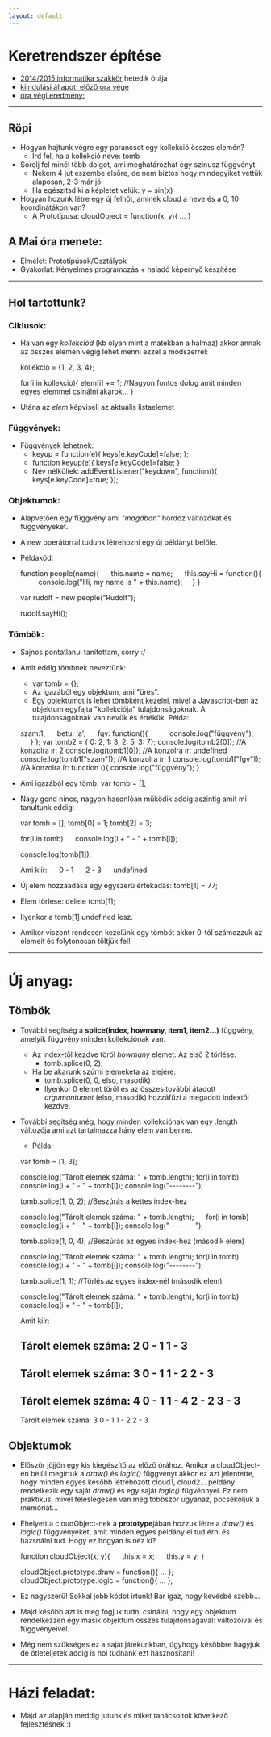 ```yaml
---
layout: default
---
```

# Keretrendszer építése

 - [2014/2015 informatika szakkör][szakkor_honlap] hetedik órája
 - [kiindulási állapot: előző óra vége](../hr-06/game-00.html)
 - [óra végi eredmény:](game-final.html)

[szakkor_honlap]: http://rizsi.github.io/szakkor2014/index.html 

--------

## Röpi

  - Hogyan hajtunk végre egy parancsot egy kollekció összes elemén?
    - Írd fel, ha a kollekció neve: tomb
  - Sorolj fel minél több dolgot, ami meghatározhat egy szinusz függvényt.
    - Nekem 4 jut eszembe elsőre, de nem biztos hogy mindegyiket vettük alaposan, 2-3 már jó
    - Ha egészítsd ki a képletet velük: y = sin(x)
  - Hogyan hozunk létre egy új felhőt, aminek cloud a neve és a 0, 10 koordinátákon van?
    - A Prototípusa: cloudObject = function(x, y){ ... }

## A Mai óra menete:

 - Elmélet: Prototípúsok/Osztályok
 - Gyakorlat: Kényelmes programozás + haladó képernyő készítése

--------

## Hol tartottunk?

### Ciklusok:

 - Ha van egy *kollekciód* (kb olyan mint a matekban a halmaz) akkor annak az összes elemén végig lehet menni ezzel a módszerrel:
	
	kollekcio = {1, 2, 3, 4};

	for(i in kollekcio){
		elem[i] += 1; //Nagyon fontos dolog amit minden egyes elemmel csinálni akarok...
	}

  - Utána az *elem* képviseli az aktuális listaelemet


### Függvények:

  - Függvények lehetnek:
    - keyup = function(e){	 keys[e.keyCode]=false; };
    - function keyup(e){     keys[e.keyCode]=false; }
    - Név nélküliek: addEventListener("keydown", function(){ keys[e.keyCode]=true; });

### Objektumok:
  
  - Alapvetően egy függvény ami *"magában"* hordoz változókat és függvényeket.
  - A new operátorral tudunk létrehozni egy új példányt belőle.
  - Példakód:

    function people(name){
    &nbsp;&nbsp;&nbsp;&nbsp;  this.name = name;
    &nbsp;&nbsp;&nbsp;&nbsp;  this.sayHi = function(){
    &nbsp;&nbsp;&nbsp;&nbsp;&nbsp;&nbsp;&nbsp;&nbsp;  console.log("Hi, my name is " + this.name);
    &nbsp;&nbsp;&nbsp;&nbsp;}
    }

    var rudolf = new people("Rudolf");

    rudolf.sayHi();

### Tömbök:

  - Sajnos pontatlanul tanítottam, sorry :/
  - Amit eddig tömbnek neveztünk:
    - var tomb = {};
    - Az igazából egy objektum, ami "üres".
    - Egy objektumot is lehet tömbként kezelni, mivel a Javascript-ben az objektum egyfajta "kollekciója" tulajdonságoknak. A tulajdonságoknak van nevük és értékük. Példa:

    szam:1,
    &nbsp;&nbsp;&nbsp;&nbsp;  betu: 'a',
    &nbsp;&nbsp;&nbsp;&nbsp;  fgv: function(){
    &nbsp;&nbsp;&nbsp;&nbsp;  &nbsp;&nbsp;&nbsp;&nbsp;  console.log("függvény");
    &nbsp;&nbsp;&nbsp;&nbsp;  }
    };
    var tomb2 = { 0: 2, 1: 3, 2: 5, 3: 7};
    console.log(tomb2[0]);      //A konzolra ír: 2
    console.log(tomb1[0]);      //A konzolra ír: undefined
    console.log(tomb1["szam"]); //A konzolra ír: 1
    console.log(tomb1["fgv"]);  //A konzolra ír: function (){ console.log("függvény"); }

  - Ami igazából egy tömb: var tomb = [];
  - Nagy gond nincs, nagyon hasonlóan működik addig  aszintig amit mi tanultunk eddig:

    var tomb = [];
    tomb[0] = 1;
    tomb[2] = 3;

    for(i in tomb)
    &nbsp;&nbsp;&nbsp;&nbsp; console.log(i + " - " + tomb[i]);

    console.log(tomb[1]);

    Ami kiír:
    &nbsp;&nbsp;&nbsp;&nbsp; 0 - 1
    &nbsp;&nbsp;&nbsp;&nbsp; 2 - 3
    &nbsp;&nbsp;&nbsp;&nbsp; undefined

  - Új elem hozzáadása egy egyszerű értékadás: tomb[1] = 77;
  - Elem törlése: delete tomb[1];
  - Ilyenkor a tomb[1] undefined lesz.
  - Amikor viszont rendesen kezelünk egy tömböt akkor 0-tól számozzuk az elemeit és folytonosan töltjük fel!


------------------------------------------------------------

# Új anyag:

## Tömbök

  - További segítség a **splice(index, howmany, item1, item2...)** függvény, amelyik függvény minden kollekciónak van.
    - Az index-től kezdve töröl *howmany* elemet: Az első 2 törlése:
      - tomb.splice(0, 2);
    - Ha be akarunk szúrni elemeketa az elejére:
      - tomb.splice(0, 0, elso, masodik)
      - Ilyenkor 0 elemet töröl és az összes további átadott *argumantumot* (elso, masodik) hozzáfűzi a megadott indextől kezdve.
  - További segítség még, hogy minden kollekciónak van egy .length változója ami azt tartalmazza hány elem van benne.
    - Példa:

    var tomb = [1, 3];

    console.log("Tárolt elemek száma: " + tomb.length);
    for(i in tomb)
    &nbsp;&nbsp;&nbsp;&nbsp; console.log(i + " - " + tomb[i]);
    console.log("--------");
    
    tomb.splice(1, 0, 2); //Beszúrás a kettes index-hez
    
    console.log("Tárolt elemek száma: " + tomb.length);
    &nbsp;&nbsp;&nbsp;&nbsp; for(i in tomb)
    console.log(i + " - " + tomb[i]);
    console.log("--------");
    
    tomb.splice(1, 0, 4); //Beszúrás az egyes index-hez (második elem)
    
    console.log("Tárolt elemek száma: " + tomb.length);
    for(i in tomb)
    &nbsp;&nbsp;&nbsp;&nbsp; console.log(i + " - " + tomb[i]);
    console.log("--------");
    
    tomb.splice(1, 1);  //Törlés az egyes index-nél (második elem)
    
    console.log("Tárolt elemek száma: " + tomb.length);
    for(i in tomb)
    &nbsp;&nbsp;&nbsp;&nbsp; console.log(i + " - " + tomb[i]);

    Amit kiír:

    Tárolt elemek száma: 2
    0 - 1
    1 - 3
    --------
    Tárolt elemek száma: 3
    0 - 1
    1 - 2
    2 - 3
    --------
    Tárolt elemek száma: 4
    0 - 1
    1 - 4
    2 - 2
    3 - 3
    --------
    Tárolt elemek száma: 3
    0 - 1
    1 - 2
    2 - 3 

## Objektumok

  - Először jöjjön egy kis kiegészítő az előző órához. Amikor a cloudObject-en belül megírtuk a *draw()* és *logic()* függvényt akkor ez azt jelentette, hogy minden egyes később létrehozott cloud1, cloud2... példány rendelkezik egy saját *draw()* és egy saját *logic()* fügvénnyel. Ez nem praktikus, mivel feleslegesen van meg többször ugyanaz, pocsékoljuk a memóriát...
  - Ehelyett a cloudObject-nek a **prototype**jában hozzuk létre a *draw()* és *logic()* függvényeket, amit minden egyes példány el tud érni és hazsnálni tud. Hogy ez hogyan is néz ki?

    function cloudObject(x, y){
    &nbsp;&nbsp;&nbsp;&nbsp;  this.x = x;
    &nbsp;&nbsp;&nbsp;&nbsp;  this.y = y;
    }

    cloudObject.prototype.draw = function(){ ... };
    cloudObject.prototype.logic = function(){ ... };

  - Ez nagyszerű! Sokkal jobb kódot írtunk! Bár igaz, hogy kevésbé szebb...
  - Majd később azt is meg fogjuk tudni csinálni, hogy egy objektum rendelkezzen egy másik objektum összes tulajdonságával: változóival és függvényeivel.
  - Még nem szükséges ez a saját játékunkban, úgyhogy későbbre hagyjuk, de ötleteljetek addig is hol tudnánk ezt hasznosítani!

----------

# Házi feladat:

 - Majd az alapján meddig jutunk és miket tanácsoltok következő fejlesztésnek :)